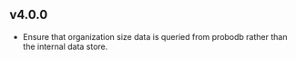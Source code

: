 ## v4.0.0

 - Ensure that organization size data is queried from probodb rather than the internal data store.
